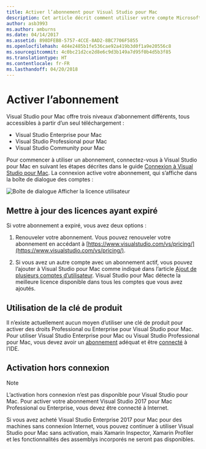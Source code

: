 ```yaml
---
title: Activer l’abonnement pour Visual Studio pour Mac
description: Cet article décrit comment utiliser votre compte Microsoft pour activer votre abonnement et déverrouiller les fonctionnalités de Visual Studio pour Mac
author: asb3993
ms.author: amburns
ms.date: 04/14/2017
ms.assetid: 898DFEB8-5757-4CCE-8AD2-8BC7706F5855
ms.openlocfilehash: 4d4e2485b1fe536cae92a419b3d0f1a9e20556c8
ms.sourcegitcommit: 4c0bc21d2ce2d8e6c9d3b149a7d95f0b4d5b3f85
ms.translationtype: HT
ms.contentlocale: fr-FR
ms.lasthandoff: 04/20/2018
---
```

# <a name="enable-subscription"></a>Activer l’abonnement

Visual Studio pour Mac offre trois niveaux d’abonnement différents, tous accessibles à partir d’un seul téléchargement :

* Visual Studio Enterprise pour Mac
* Visual Studio Professional pour Mac
* Visual Studio Community pour Mac

Pour commencer à utiliser un abonnement, connectez-vous à Visual Studio pour Mac en suivant les étapes décrites dans le guide [Connexion à Visual Studio pour Mac](~/signing-in.md). La connexion active votre abonnement, qui s’affiche dans la boîte de dialogue des comptes :

![Boîte de dialogue Afficher la licence utilisateur](media/user-accounts-login.png)

## <a name="update-expired-licenses"></a>Mettre à jour des licences ayant expiré 

Si votre abonnement a expiré, vous avez deux options :

1. Renouveler votre abonnement. Vous pouvez renouveler votre abonnement en accédant à [https://www.visualstudio.com/vs/pricing/](https://www.visualstudio.com/vs/pricing/).

2. Si vous avez un autre compte avec un abonnement actif, vous pouvez l’ajouter à Visual Studio pour Mac comme indiqué dans l’article [Ajout de plusieurs comptes d’utilisateur](~/signing-in.md). Visual Studio pour Mac détecte la meilleure licence disponible dans tous les comptes que vous avez ajoutés. 

## <a name="product-key-usage"></a>Utilisation de la clé de produit

Il n’existe actuellement aucun moyen d’utiliser une clé de produit pour activer des droits Professional ou Enterprise pour Visual Studio pour Mac. Pour utiliser Visual Studio Enterprise pour Mac ou Visual Studio Professional pour Mac, vous devez avoir un [abonnement](https://www.visualstudio.com/subscriptions/) adéquat et être [connecté](~/signing-in.md) à l’IDE.

## <a name="offline-activation"></a>Activation hors connexion

> [!NOTE]
> L’activation hors connexion n’est pas disponible pour Visual Studio pour Mac. Pour activer votre abonnement Visual Studio 2017 pour Mac Professional ou Enterprise, vous devez être connecté à Internet.

Si vous avez acheté Visual Studio Enterprise 2017 pour Mac pour des machines sans connexion Internet, vous pouvez continuer à utiliser Visual Studio pour Mac sans activation, mais Xamarin Inspector, Xamarin Profiler et les fonctionnalités des assemblys incorporés ne seront pas disponibles.